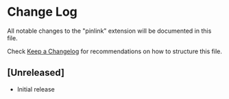 # Change Log

All notable changes to the "pinlink" extension will be documented in this file.

Check [Keep a Changelog](http://keepachangelog.com/) for recommendations on how to structure this file.

## [Unreleased]

- Initial release